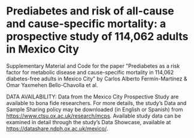 # Prediabetes and risk of all-cause and cause-specific mortality: a prospective study of 114,062 adults in Mexico City

Supplementary Material and Code for the paper "Prediabetes as a risk factor for metabolic disease and cause-specific mortality in 114,062 diabetes-free adults in Mexico City" by Carlos Alberto Fermín-Martínez & Omar Yaxmehen Bello-Chavolla et al.

DATA AVAILABILITY: Data from the Mexico City Prospective Study are available to bona fide researchers. For more details, the study’s Data and Sample Sharing policy may be downloaded (in English or Spanish) from https://www.ctsu.ox.ac.uk/research/mcps. Available study data can be examined in detail through the study’s Data Showcase, available at https://datashare.ndph.ox.ac.uk/mexico/.
